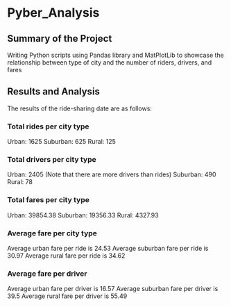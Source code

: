 # Pyber_Analysis
###
## Summary of the Project
Writing Python scripts using Pandas library and MatPlotLib to showcase the relationship between type of city and the number of riders, drivers, and fares
###
## Results and Analysis
The results of the ride-sharing date are as follows:
### Total rides per city type
Urban: 1625
Suburban: 625
Rural: 125

### Total drivers per city type
Urban: 2405 (Note that there are more drivers than rides)
Suburban: 490 
Rural: 78

### Total fares per city type
Urban: 39854.38 
Suburban: 19356.33 
Rural: 4327.93

### Average fare per city type
Average urban fare per ride is 24.53
Average suburban fare per ride is 30.97
Average rural fare per ride is 34.62

### Average fare per driver
Average urban fare per driver is 16.57
Average suburban fare per driver is 39.5
Average rural fare per driver is 55.49
